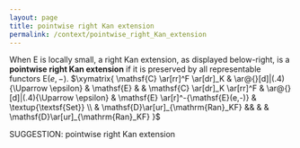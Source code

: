 ```yaml
---
layout: page
title: pointwise right Kan extension
permalink: /context/pointwise_right_Kan_extension
---
```


When $\mathsf{E}$ is locally small, a right Kan extension, as displayed below-right, is a **pointwise right Kan extension** if it is preserved by all representable functors $\mathsf{E}(e,-)$.
$\xymatrix{ \mathsf{C} \ar[rr]^F \ar[dr]_K & \ar@{}[d]|(.4){\Uparrow \epsilon} & \mathsf{E} & & \mathsf{C} \ar[dr]_K \ar[rr]^F  &  \ar@{}[d]|(.4){\Uparrow \epsilon} & \mathsf{E} \ar[r]^-{\mathsf{E}(e,-)} & \textup{\textsf{Set}}   \\ & \mathsf{D}\ar[ur]_{\mathrm{Ran}_KF} &&  & & \mathsf{D}\ar[ur]_{\mathrm{Ran}_KF} }$


SUGGESTION: pointwise right Kan extension